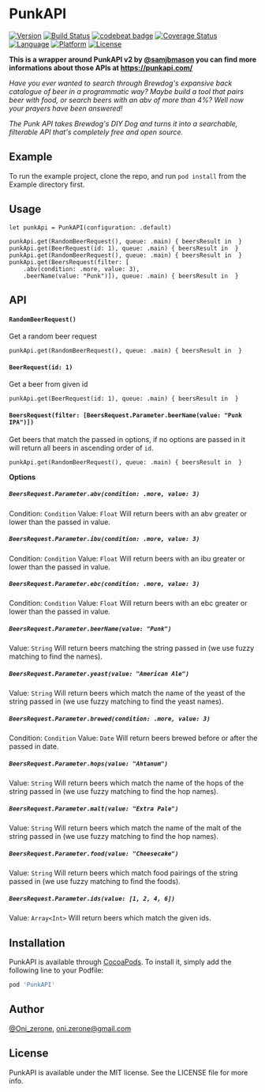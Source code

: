 # PunkAPI

[![Version](https://img.shields.io/cocoapods/v/PunkAPI.svg?style=flat)](https://cocoapods.org/pods/PunkAPI)
[![Build Status](https://travis-ci.com/Oni-zerone/PunkAPI.svg?branch=develop)](https://travis-ci.com/Oni-zerone/PunkAPI)
[![codebeat badge](https://codebeat.co/badges/bfe75f4d-ac1f-4e09-8a25-4f836bb93428)](https://codebeat.co/projects/github-com-oni-zerone-punkapi-develop)
[![Coverage Status](https://coveralls.io/repos/github/Oni-zerone/PunkAPI/badge.svg?branch=develop)](https://coveralls.io/github/Oni-zerone/PunkAPI?branch=develop)
[![Language](https://img.shields.io/badge/language-swift-orange.svg)](https://cocoapods.org/pods/PunkAPI)
[![Platform](https://img.shields.io/cocoapods/p/PunkAPI.svg?style=flat)](https://cocoapods.org/pods/PunkAPI)
[![License](https://img.shields.io/cocoapods/l/PunkAPI.svg?style=flat)](https://cocoapods.org/pods/PunkAPI)

**This is a wrapper around PunkAPI v2 by [@samjbmason](https://twitter.com/samjbmason) you can find more informations about those APIs at https://punkapi.com/**

_Have you ever wanted to search through Brewdog's expansive back catalogue of beer in a programmatic way? Maybe build a tool that pairs beer with food, or search beers with an abv of more than 4%? Well now your prayers have been answered!_

_The Punk API takes Brewdog's DIY Dog and turns it into a searchable, filterable API that's completely free and open source._

## Example

To run the example project, clone the repo, and run `pod install` from the Example directory first.

## Usage
```
let punkApi = PunkAPI(configuration: .default)

punkApi.get(RandomBeerRequest(), queue: .main) { beersResult in  }
punkApi.get(BeerRequest(id: 1), queue: .main) { beersResult in  }
punkApi.get(RandomBeerRequest(), queue: .main) { beersResult in  }
punkApi.get(BeersRequest(filter: [
    .abv(condition: .more, value: 3),
    .beerName(value: "Punk")]), queue: .main) { beersResult in  }
```

## API
####    `RandomBeerRequest()`
Get a random beer request
```
punkApi.get(RandomBeerRequest(), queue: .main) { beersResult in  }
```

####    `BeerRequest(id: 1)`
Get a beer from given id
```
punkApi.get(BeerRequest(id: 1), queue: .main) { beersResult in  }
```

####    `BeersRequest(filter: [BeersRequest.Parameter.beerName(value: "Punk IPA")])`
Get beers that match the passed in options, if no options are passed in it will return all beers in ascending order of `id`.
```
punkApi.get(RandomBeerRequest(), queue: .main) { beersResult in  }
```
**Options**

##### `BeersRequest.Parameter.abv(condition: .more, value: 3)`
Condition: `Condition`
Value: `Float`
Will return beers with an abv greater or lower than the passed in value.

##### `BeersRequest.Parameter.ibu(condition: .more, value: 3)`
Condition: `Condition`
Value: `Float`
Will return beers with an ibu greater or lower than the passed in value.

##### `BeersRequest.Parameter.ebc(condition: .more, value: 3)`
Condition: `Condition`
Value: `Float`
Will return beers with an ebc greater or lower than the passed in value.

##### `BeersRequest.Parameter.beerName(value: "Punk")`
Value: `String`
Will return beers matching the string passed in (we use fuzzy matching to find the names).

##### `BeersRequest.Parameter.yeast(value: "American Ale")`
Value: `String`
Will return beers which match the name of the yeast of the string passed in (we use fuzzy matching to find the yeast names).

##### `BeersRequest.Parameter.brewed(condition: .more, value: 3)`
Condition: `Condition`
Value: `Date`
Will return beers brewed before or after the passed in date.

##### `BeersRequest.Parameter.hops(value: "Ahtanum")`
Value: `String`
Will return beers which match the name of the hops of the string passed in (we use fuzzy matching to find the hop names).

##### `BeersRequest.Parameter.malt(value: "Extra Pale")`
Value: `String`
Will return beers which match the name of the malt of the string passed in (we use fuzzy matching to find the hop names).

##### `BeersRequest.Parameter.food(value: "Cheesecake")`
Value: `String`
Will return beers which match food pairings of the string passed in (we use fuzzy matching to find the foods).

##### `BeersRequest.Parameter.ids(value: [1, 2, 4, 6])`
Value: `Array<Int>`
Will return beers which match the given ids.

## Installation

PunkAPI is available through [CocoaPods](https://cocoapods.org). To install
it, simply add the following line to your Podfile:

```ruby
pod 'PunkAPI'
```

## Author

[@Oni_zerone](https://twitter.com/Oni_zerone), oni.zerone@gmail.com

## License

PunkAPI is available under the MIT license. See the LICENSE file for more info.
